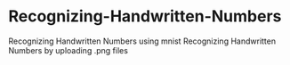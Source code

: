 # Recognizing-Handwritten-Numbers
Recognizing Handwritten Numbers using mnist
Recognizing Handwritten Numbers by uploading .png files
